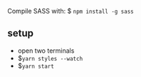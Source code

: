 Compile SASS with: \$ `npm install -g sass`

## setup

- open two terminals
- \$`yarn styles --watch`
- \$`yarn start`
